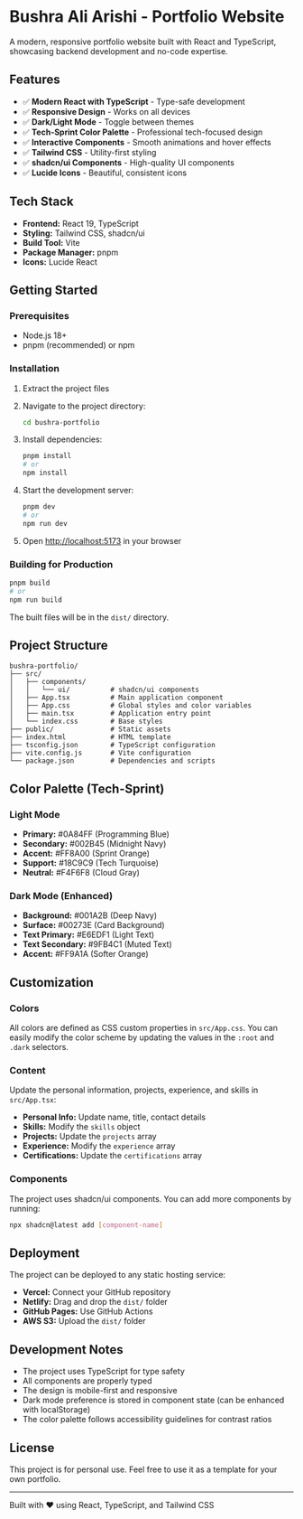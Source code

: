 # Bushra Ali Arishi - Portfolio Website

A modern, responsive portfolio website built with React and TypeScript, showcasing backend development and no-code expertise.

## Features

- ✅ **Modern React with TypeScript** - Type-safe development
- ✅ **Responsive Design** - Works on all devices
- ✅ **Dark/Light Mode** - Toggle between themes
- ✅ **Tech-Sprint Color Palette** - Professional tech-focused design
- ✅ **Interactive Components** - Smooth animations and hover effects
- ✅ **Tailwind CSS** - Utility-first styling
- ✅ **shadcn/ui Components** - High-quality UI components
- ✅ **Lucide Icons** - Beautiful, consistent icons

## Tech Stack

- **Frontend:** React 19, TypeScript
- **Styling:** Tailwind CSS, shadcn/ui
- **Build Tool:** Vite
- **Package Manager:** pnpm
- **Icons:** Lucide React

## Getting Started

### Prerequisites

- Node.js 18+ 
- pnpm (recommended) or npm

### Installation

1. Extract the project files
2. Navigate to the project directory:
   ```bash
   cd bushra-portfolio
   ```

3. Install dependencies:
   ```bash
   pnpm install
   # or
   npm install
   ```

4. Start the development server:
   ```bash
   pnpm dev
   # or
   npm run dev
   ```

5. Open [http://localhost:5173](http://localhost:5173) in your browser

### Building for Production

```bash
pnpm build
# or
npm run build
```

The built files will be in the `dist/` directory.

## Project Structure

```
bushra-portfolio/
├── src/
│   ├── components/
│   │   └── ui/          # shadcn/ui components
│   ├── App.tsx          # Main application component
│   ├── App.css          # Global styles and color variables
│   ├── main.tsx         # Application entry point
│   └── index.css        # Base styles
├── public/              # Static assets
├── index.html           # HTML template
├── tsconfig.json        # TypeScript configuration
├── vite.config.js       # Vite configuration
└── package.json         # Dependencies and scripts
```

## Color Palette (Tech-Sprint)

### Light Mode
- **Primary:** #0A84FF (Programming Blue)
- **Secondary:** #002B45 (Midnight Navy)
- **Accent:** #FF8A00 (Sprint Orange)
- **Support:** #18C9C9 (Tech Turquoise)
- **Neutral:** #F4F6F8 (Cloud Gray)

### Dark Mode (Enhanced)
- **Background:** #001A2B (Deep Navy)
- **Surface:** #00273E (Card Background)
- **Text Primary:** #E6EDF1 (Light Text)
- **Text Secondary:** #9FB4C1 (Muted Text)
- **Accent:** #FF9A1A (Softer Orange)

## Customization

### Colors
All colors are defined as CSS custom properties in `src/App.css`. You can easily modify the color scheme by updating the values in the `:root` and `.dark` selectors.

### Content
Update the personal information, projects, experience, and skills in `src/App.tsx`:

- **Personal Info:** Update name, title, contact details
- **Skills:** Modify the `skills` object
- **Projects:** Update the `projects` array
- **Experience:** Modify the `experience` array
- **Certifications:** Update the `certifications` array

### Components
The project uses shadcn/ui components. You can add more components by running:

```bash
npx shadcn@latest add [component-name]
```

## Deployment

The project can be deployed to any static hosting service:

- **Vercel:** Connect your GitHub repository
- **Netlify:** Drag and drop the `dist/` folder
- **GitHub Pages:** Use GitHub Actions
- **AWS S3:** Upload the `dist/` folder

## Development Notes

- The project uses TypeScript for type safety
- All components are properly typed
- The design is mobile-first and responsive
- Dark mode preference is stored in component state (can be enhanced with localStorage)
- The color palette follows accessibility guidelines for contrast ratios

## License

This project is for personal use. Feel free to use it as a template for your own portfolio.

---

Built with ❤️ using React, TypeScript, and Tailwind CSS

